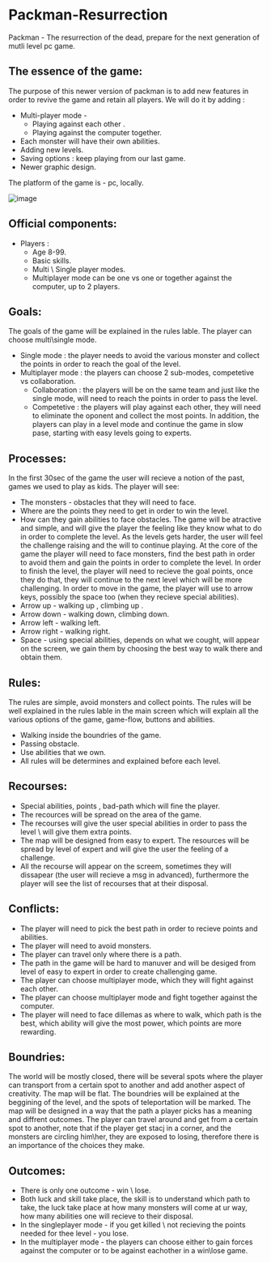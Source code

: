 #  **Packman-Resurrection**
Packman - The resurrection of the dead, prepare for the next generation of mutli level pc game.
## The essence of the game:
The purpose of this newer version of packman is to add new features in order to revive the game and retain all players.
We will do it by adding :
- Multi-player mode -
  - Playing against each other .
  - Playing against the computer together.
- Each monster will have their own abilities.
- Adding new levels.
- Saving options : keep playing from our last game.
- Newer graphic design.
 
The platform of the game is - pc, locally.

![image](https://user-images.githubusercontent.com/57447482/138595553-c0262c43-e016-4465-90a3-0af1a3213ea0.png)

## Official components:
- Players : 
  - Age 8-99.
  - Basic skills.
  - Multi \ Single player modes.
  - Multiplayer mode can be one vs one or together against the computer, up to 2 players.
 
 ## Goals:
 The goals of the game will be explained in the rules lable. 
 The player can choose multi\single mode.
 - Single mode : the player needs to avoid the various monster and collect the points in order to reach the goal of the level.
 - Multiplayer mode : the players can choose 2 sub-modes, competetive vs collaboration.
    - Collaboration : the players will be on the same team and just like the single mode, will need to reach the points in order to pass the level.
    - Competetive : the players will play against each other, they will need to eliminate the oponent and collect the most points.
 In addition, the players can play in a level mode and continue the game in slow pase, starting with easy levels going to experts.
 
## Processes:
In the first 30sec of the game the user will recieve a notion of the past, games we used to play as kids.
The player will see:
  - The monsters - obstacles that they will need to face.
  - Where are the points they need to get in order to win the level.
  - How can they gain abilities to face obstacles.
The game will be atractive and simple, and will give the player the feeling like they know what to do in order to complete the level.
As the levels gets harder, the user will feel the challenge raising and the will to continue playing.
At the core of the game the player will need to face monsters, find the best path in order to avoid them and gain the points in order to complete the level.
In order to finish the level, the player will need to recieve the goal points, once they do that, they will continue to the next level which will be more challenging.
In order to move in the game, the player will use to arrow keys, possibly the space too (when they recieve special abilities).
- Arrow up - walking up , climbing up .
- Arrow down - walking down, climbing down.
- Arrow left - walking left.
- Arrow right - walking right.
- Space - using special abilities, depends on what we cought, will appear on the screen, we gain them by choosing the best way to walk there and obtain them.

## Rules:
The rules are simple, avoid monsters and collect points.
The rules will be well explained in the rules lable in the main screen which will explain all the various options of the game, game-flow, buttons and abilities.
- Walking inside the boundries of the game.
- Passing obstacle.
- Use abilities that we own.
- All rules will be determines and explained before each level.

## Recourses:
- Special abilities, points , bad-path which will fine the player.
- The recources will be spread on the area of the game.
- The recourses will give the user special abilities in order to pass the level \ will give them extra points.
- The map will be designed from easy to expert. The resources will be spread by level of expert and will give the user the feeling of a challenge.
- All the recourse will appear on the screem, sometimes they will dissapear (the user will recieve a msg in advanced), furthermore the player will see the list of recourses that at their disposal.

## Conflicts:
- The player will need to pick the best path in order to recieve points and abilities.
- The player will need to avoid monsters.
- The player can travel only where there is a path.
- The path in the game will be hard to manuver and will be desiged from level of easy to expert in order to create challenging game.
- The player can choose multiplayer mode, which they will fight against each other.
- The player can choose multiplayer mode and fight together against the computer.
- The player will need to face dillemas as where to walk, which path is the best, which ability will give the most power, which points are more rewarding.

## Boundries:
The world will be mostly closed, there will be several spots where the player can transport from a certain spot to another and add another aspect of creativity.
The map will be flat.
The boundries will be explained at the beggining of the level, and the spots of teleportation will be marked.
The map will be designed in a way that the path a player picks has a meaning and diffrent outcomes.
The player can travel around and get from a certain spot to another, note that if the player get stacj in a corner, and the monsters are circling him\her, they are exposed to losing, therefore there is an importance of the choices they make.

## Outcomes:
- There is only one outcome - win \ lose.
- Both luck and skill take place, the skill is to understand which path to take, the luck take place at how many monsters will come at ur way, how many abilities one will recieve to their disposal.
- In the singleplayer mode - if you get killed \ not recieving the points needed for thee level - you lose.
- In the multiplayer mode - the players can choose either to gain forces against the computer or to be against eachother in a win\lose game.
